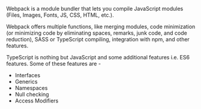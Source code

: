 
Webpack is a module bundler that lets you compile JavaScript modules (Files, Images, Fonts, JS, CSS, HTML, etc.).

Webpack offers multiple functions, like merging modules, code minimization (or minimizing code by eliminating spaces, remarks, junk code, and code reduction), SASS or TypeScript compiling, integration with npm, and other features.

TypeScript is nothing but JavaScript and some additional features i.e. ES6 features. Some of these features are - 
* Interfaces
* Generics
* Namespaces
* Null checking
* Access Modifiers


